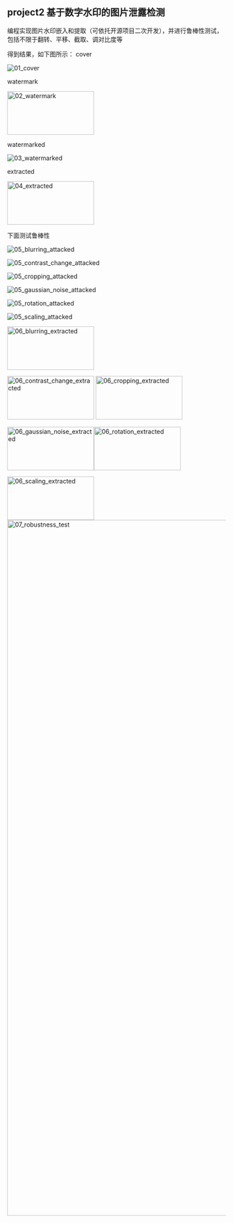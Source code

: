 
## project2 基于数字水印的图片泄露检测 
编程实现图片水印嵌入和提取（可依托开源项目二次开发），并进行鲁棒性测试，包括不限于翻转、平移、截取、调对比度等

得到结果，如下图所示：
cover


![01_cover](https://github.com/user-attachments/assets/dffd5ddb-ec95-4657-a9fd-19835c6fbd1e)


watermark


<img width="200" height="100" alt="02_watermark" src="https://github.com/user-attachments/assets/a1d7ad86-c77b-4583-9329-331e6fc5feb9" />


watermarked


![03_watermarked](https://github.com/user-attachments/assets/d04646c3-eb89-446a-baae-ed0e0ed9aa42)


extracted


<img width="200" height="100" alt="04_extracted" src="https://github.com/user-attachments/assets/a4f24df6-98ec-46c5-b58c-b683051f3884" />


下面测试鲁棒性


![05_blurring_attacked](https://github.com/user-attachments/assets/a4d440dc-098b-4bf8-a441-ad42f4fe0e1d)


![05_contrast_change_attacked](https://github.com/user-attachments/assets/c6111883-0f8d-4154-9b98-1cfbab87445b)


![05_cropping_attacked](https://github.com/user-attachments/assets/d4fc1a36-ffd2-4200-a662-c5c29bcc71d3)


![05_gaussian_noise_attacked](https://github.com/user-attachments/assets/caa3644b-6970-4886-81b3-0a4fdd22c1f8)


![05_rotation_attacked](https://github.com/user-attachments/assets/77c12b0f-555b-4160-bef7-0775dd5de67d)


![05_scaling_attacked](https://github.com/user-attachments/assets/24c538c6-0beb-4369-a3b3-672d2ff1ff60)


<img width="200" height="100" alt="06_blurring_extracted" src="https://github.com/user-attachments/assets/3de8d905-6fa9-4f20-883b-
869ca0f87f57" />


<img width="200" height="100" alt="06_contrast_change_extracted" src="https://github.com/user-attachments/assets/21d4a8e0-8fb2-4e86-8e82-f79960cf451c" />


<img width="200" height="100" alt="06_cropping_extracted" src="https://github.com/user-attachments/assets/64cf2e6f-7764-46c6-b30b-9f043057cab3" />


<img width="200" height="100" alt="06_gaussian_noise_extracted" src="https://github.com/user-attachments/assets/7cb1289e-5ea4-4b3d-bfed-f358ab92f3f0" /><img width="200" height="100" alt="06_rotation_extracted" src="https://github.com/user-attachments/assets/e87575fb-cfe2-4a4e-a6f7-97ee1f33fe1e" />


<img width="200" height="100" alt="06_scaling_extracted" src="https://github.com/user-attachments/assets/5138438c-c3d2-4ae2-a83b-6412a51adfb5" />


<img width="1500" height="1600" alt="07_robustness_test" src="https://github.com/user-attachments/assets/5351f6c8-3e0e-4323-b550-0eda6a447abc" />


